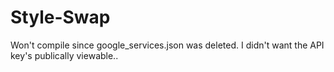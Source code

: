 # Style-Swap

Won't compile since google_services.json was deleted. I didn't want the API key's publically viewable..
